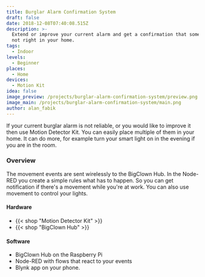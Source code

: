 ```yaml
---
title: Burglar Alarm Confirmation System
draft: false
date: 2018-12-08T07:40:08.515Z
description: >-
  Extend or improve your current alarm and get a confirmation that something is
  not right in your home.
tags:
  - Indoor
levels:
  - Beginner
places:
  - Home
devices:
  - Motion Kit
idea: false
image_preview: /projects/burglar-alarm-confirmation-system/preview.png
image_main: /projects/burglar-alarm-confirmation-system/main.png
author: alan_fabik
---
```


If your current burglar alarm is not reliable, or you would like to improve it then use Motion Detector Kit. You can easily place multiple of them in your home. It can do more, for example turn your smart light on in the evening if you are in the room.

### Overview

The movement events are sent wirelessly to the BigClown Hub. In the Node-RED you create a simple rules what has to happen. So you can get notification if there's a movement while you're at work. You can also use movement to control your lights.

#### Hardware

* {{< shop "Motion Detector Kit" >}}
* {{< shop "BigClown Hub" >}}

#### Software

* BigClown Hub on the Raspberry Pi
* Node-RED with flows that react to your events
* Blynk app on your phone.
